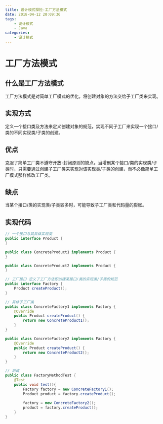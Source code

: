 ```yaml
---
title: 设计模式探险-工厂方法模式
date: 2018-04-12 20:09:36
tags: 
    - 设计模式
    - Java
categories: 
    - 设计模式
---
```

# 工厂方法模式
## 什么是工厂方法模式
工厂方法模式是对简单工厂模式的优化，将创建对象的方法交给子工厂类来实现。
## 实现方式
定义一个接口类及方法来定义创建对象的规范，实现不同子工厂来实现一个接口/类的不同实现类/子类的创建。
<!-- more -->
## 优点
克服了简单工厂类不遵守开放-封闭原则的缺点，当增删某个接口/类的实现类/子类时，只需要通过创建子工厂类来实现对该实现类/子类的创建，而不必像简单工厂模式那样修改工厂类。
## 缺点
当某个接口/类的实现类/子类较多时，可能导致子工厂类和代码量的膨胀。
## 实现代码
```java
// 一个接口与其具体实现类
public interface Product {
}

public class ConcreteProduct1 implements Product {
}

public class ConcreteProduct2 implements Product {
}

// 工厂接口 定义了工厂方法即创建某接口/类的实现类/子类的规范
public interface Factory {
    Product createProduct();
}

// 具体子工厂类
public class ConcreteFactory1 implements Factory {
    @Override
    public Product createProduct() {
        return new ConcreteProduct1();
    }
}

public class ConcreteFactory2 implements Factory {
    @Override
    public Product createProduct() {
        return new ConcreteProduct2();
    }
}

// 测试
public class FactoryMethodTest {
    @Test
    public void test(){
        Factory factory = new ConcreteFactory1();
        Product product = factory.createProduct();
        
        factory = new ConcreteFactory2();
        product = factory.createProduct();
    }
}
```
